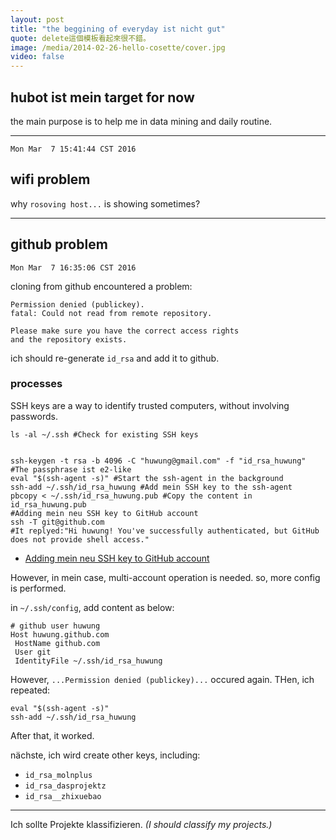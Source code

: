 ```yaml
---
layout: post
title: "the beggining of everyday ist nicht gut"
quote: delete這個模板看起來很不錯。
image: /media/2014-02-26-hello-cosette/cover.jpg
video: false
---
```



## hubot ist mein target for now
the main purpose is to help me in data mining and daily routine.


---

`Mon Mar  7 15:41:44 CST 2016`

## wifi problem

why `rosoving host...` is showing sometimes?

---

## github problem

`Mon Mar  7 16:35:06 CST 2016`

cloning from github encountered a problem:

    Permission denied (publickey).
    fatal: Could not read from remote repository.

    Please make sure you have the correct access rights
    and the repository exists.

ich should re-generate `id_rsa` and add it to github.

### processes
SSH keys are a way to identify trusted computers, without involving passwords.

    ls -al ~/.ssh #Check for existing SSH keys


    ssh-keygen -t rsa -b 4096 -C "huwung@gmail.com" -f "id_rsa_huwung" #The passphrase ist e2-like
    eval "$(ssh-agent -s)" #Start the ssh-agent in the background
    ssh-add ~/.ssh/id_rsa_huwung #Add mein SSH key to the ssh-agent
    pbcopy < ~/.ssh/id_rsa_huwung.pub #Copy the content in id_rsa_huwung.pub
    #Adding mein neu SSH key to GitHub account
    ssh -T git@github.com
    #It replyed:"Hi huwung! You've successfully authenticated, but GitHub does not provide shell access."

- [Adding mein neu SSH key to GitHub account](https://help.github.com/articles/adding-a-new-ssh-key-to-your-github-account/)


However, in mein case, multi-account operation is needed.
so, more config is performed.

in `~/.ssh/config`, add content as below:

    # github user huwung
    Host huwung.github.com
     HostName github.com
     User git
     IdentityFile ~/.ssh/id_rsa_huwung

However, `...Permission denied (publickey)...` occured again.
THen, ich repeated:

    eval "$(ssh-agent -s)"
    ssh-add ~/.ssh/id_rsa_huwung

After that, it worked.

nächste, ich wird create other keys, including:

- `id_rsa_molnplus`
- `id_rsa_dasprojektz`
- `id_rsa__zhixuebao`

---

Ich sollte Projekte klassifizieren.
*(I should classify my projects.)*
